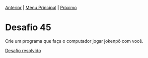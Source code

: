 [Anterior](Desafio034.md) | [Menu Principal](/README.md/) | [Próximo](Desafio046.md)  

# Desafio 45  

  Crie um programa que faça o computador jogar jokenpô com você.  


[Desafio resolvido](/Desafios/desafio045.py/)